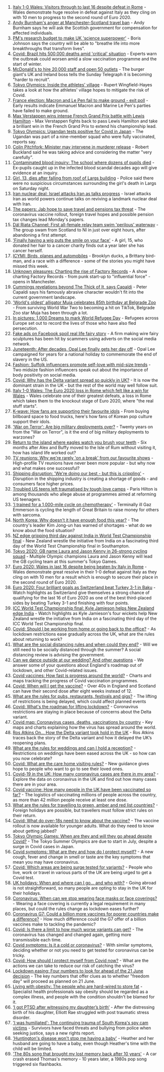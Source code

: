 1. [Italy 1-0 Wales: Visitors through to last 16 despite defeat in Rome](https://www.bbc.co.uk/sport/football/51197631) - Wales demonstrate huge resolve in defeat against Italy as they cling on with 10 men to progress to the second round of Euro 2020.
2. [Andy Burnham's anger at Manchester-Scotland travel ban](https://www.bbc.co.uk/news/uk-england-manchester-57544665) - Andy Burnham says he will ask the Scottish government for compensation for affected individuals.
3. [PM's research budget to make UK 'science superpower'](https://www.bbc.co.uk/news/science-environment-57548531) - Boris Johnson says the country will be able to "breathe life into more breakthroughs that transform lives".
4. [Covid: Brazil hits 500,000 deaths amid 'critical' situation](https://www.bbc.co.uk/news/world-latin-america-57541794) - Experts warn the outbreak could worsen amid a slow vaccination programme and the start of winter.
5. [McDonald's to hire 20,000 staff and open 50 outlets](https://www.bbc.co.uk/news/business-57544235) - The burger giant's UK and Ireland boss tells the Sunday Telegraph it is becoming "harder to recruit".
6. [Tokyo Olympics: Inside the athletes' village](https://www.bbc.co.uk/news/world-asia-57546256) - Rupert Wingfield-Hayes takes a look at how the athletes' village hopes to mitigate the risk of Covid.
7. [France election: Macron and Le Pen fail to make ground - exit poll](https://www.bbc.co.uk/news/world-europe-57546011) - Early results indicate Emmanuel Macron and Marine Le Pen's parties have failed to make ground.
8. [Max Verstappen wins intense French Grand Prix battle with Lewis Hamilton](https://www.bbc.co.uk/sport/formula1/57545961) - Max Verstappen fights back to pass Lewis Hamilton and take a brilliant win in the French Grand Prix to extend his championship lead.
9. [Tokyo Olympics: Ugandan tests positive for Covid in Japan](https://www.bbc.co.uk/news/world-africa-57544173) - The Ugandan was part of a nine-member squad who were fully vaccinated, reports say.
10. [Colin Pitchfork: Minister may intervene in murderer release](https://www.bbc.co.uk/news/uk-england-leicestershire-57544939) - Robert Buckland said he was taking advice and considering the matter "very carefully".
11. [Contaminated blood inquiry: The school where dozens of pupils died](https://www.bbc.co.uk/news/uk-57547366) - Ex-pupils caught up in the infected blood scandal decades ago will give evidence at an inquiry.
12. [Girl, 13, dies after falling from roof of Largs building](https://www.bbc.co.uk/news/uk-scotland-glasgow-west-57546342) - Police said there were no suspicious circumstances surrounding the girl's death in Largs on Saturday night.
13. [Iran nuclear deal: Israel attacks Iran as talks progress](https://www.bbc.co.uk/news/world-middle-east-57546290) - Israel attacks Iran as world powers continue talks on reviving a landmark nuclear deal with Iran.
14. [The papers: Jab hope to save travel and pensions tax threat](https://www.bbc.co.uk/news/blogs-the-papers-57548783) - The coronavirus vaccine rollout, foreign travel hopes and possible pension tax changes lead Monday's papers.
15. [Dál Riata Channel: First all-female relay team swim 'perilous' waterway](https://www.bbc.co.uk/news/uk-northern-ireland-57543609) - The group swam from Scotland to NI in just over eight hours, after abandoning a first attempt.
16. ['Finally having a wig puts the smile on your face'](https://www.bbc.co.uk/news/uk-england-leicestershire-57512139) - A girl, 15, who donated her hair to a cancer charity finds out a year later she has cancer herself.
17. [ICYMI: Birds, planes and automobiles](https://www.bbc.co.uk/news/world-57532638) - Brooklyn ducks, a Brittany bird-man, and a race with a difference - some of the stories you might have missed this week.
18. [Unknown pleasures: Charting the rise of Factory Records](https://www.bbc.co.uk/news/uk-england-manchester-57343300) - A show charting Factory Records - from punk start-up to "influential force" - opens in Manchester.
19. [Cummings revelations beyond The Thick of It, says Capaldi](https://www.bbc.co.uk/news/uk-57544203) - Peter Capaldi says his famously abrasive character wouldn't fit into the current government landscape.
20. ['World's oldest' alligator Muja celebrates 85th birthday at Belgrade Zoo](https://www.bbc.co.uk/news/world-europe-57532767) - From surviving World War Two to becoming a hit on TikTok, Belgrade Zoo star Muja has been through a lot.
21. [In pictures: 1,000 Dreams to mark World Refugee Day](https://www.bbc.co.uk/news/in-pictures-57488050) - Refugees across Europe set out to record the lives of those who have also fled persecution.
22. [Fake ads on Facebook spoil real life fairy story](https://www.bbc.co.uk/news/business-57487193) - A firm making wire fairy sculptures has been hit by scammers using adverts on the social media network.
23. [Juneteenth: After decades, Opal Lee finally gets her day off](https://www.bbc.co.uk/news/world-us-canada-57536944) - Opal Lee campaigned for years for a national holiday to commemorate the end of slavery in the US.
24. [Fashion: Suffolk influencers promote self-love with mid-size trends](https://www.bbc.co.uk/news/uk-england-suffolk-57489688) - Two midsize fashion influencers speak out about the importance of body positivity on social media.
25. [Covid: Why has the Delta variant spread so quickly in UK?](https://www.bbc.co.uk/news/health-57489740) - It is now the dominant strain in the UK - but the rest of the world may well follow suit.
26. [Italy 1-0 Wales: The Euro 2020 loss in Rome which felt like a win for Wales](https://www.bbc.co.uk/sport/football/57548582) - Wales celebrate one of their greatest defeats, a loss in Rome which takes them to the knockout stage of Euro 2020, where "the real stuff starts".
27. [K-wave: How fans are supporting their favourite idols](https://www.bbc.co.uk/news/world-57489720) - From buying billboard space to food trucks, here's how fans of Korean pop culture support their idols.
28. ['War on Terror': Are big military deployments over?](https://www.bbc.co.uk/news/world-asia-57489095) - Twenty years on from the "War on Terror", is it the end of big military deployments to warzones?
29. [Return to the island where eagles watch you brush your teeth](https://www.bbc.co.uk/news/uk-scotland-highlands-islands-57407880) - Six months after Alex and Buffy moved to the Isle of Rum without visiting it, how has island life worked out?
30. [TV reunions: Why we're rarely 'on a break' from our favourite shows](https://www.bbc.co.uk/news/entertainment-arts-57470151) - High-profile TV reunions have never been more popular - but why now and what makes one successful?
31. [Shipping disruption: 'We're doing our best - but this is crippling'](https://www.bbc.co.uk/news/business-57531716) - Disruption in the shipping industry is creating a shortage of goods - and consumers face higher prices.
32. [Troubled US teens left traumatised by tough love camps](https://www.bbc.co.uk/news/world-us-canada-57442175) - Paris Hilton is among thousands who allege abuse at programmes aimed at reforming US teenagers.
33. ['I trained for a 1,000-mile cycle on chemotherapy'](https://www.bbc.co.uk/news/uk-57491649) - Terminally ill Gaz Emmerson is cycling the length of Great Britain to raise money for others with sarcoma.
34. [North Korea: Why doesn't it have enough food this year?](https://www.bbc.co.uk/news/57524614) - The country's leader Kim Jong-un has warned of shortages - what do we know about the food situation?
35. [NZ edge gripping third day against India in World Test Championship final](https://www.bbc.co.uk/sport/cricket/57545243) - New Zealand wrestle the initiative from India on a fascinating third day of the World Test Championship final in Southampton.
36. [Tokyo 2020: GB name Laura and Jason Kenny in 26-strong cycling squad](https://www.bbc.co.uk/sport/cycling/57548663) - Multiple Olympic champions Laura and Jason Kenny will lead the GB cycling team at this summer's Tokyo Games.
37. [Euro 2020: Wales in last 16 despite being beaten by Italy in Rome](https://www.bbc.co.uk/sport/av/football/57547847) - Wales demonstrate great resolve in their 1-0 defeat against Italy as they cling on with 10 men for a result which is enough to secure their place in the second round of Euro 2020.
38. [Euro 2020: Four brilliant goals as Switzerland beat Turkey 3-1 in Baku](https://www.bbc.co.uk/sport/av/football/57547848) - Watch highlights as Switzerland give themselves a strong chance of qualifying for the last 16 of Euro 2020 as one of the best third-placed sides by beating Turkey 3-1 and finishing with four points.
39. [ICC World Test Championship final: Kyle Jamieson helps New Zealand edge India](https://www.bbc.co.uk/sport/av/cricket/57544751) - Watch highlights as Kyle Jamieson's four wickets help New Zealand wrestle the initiative from India on a fascinating third day of the ICC World Test Championship final.
40. [Covid: Should I be working from home or going back to the office?](https://www.bbc.co.uk/news/business-52567567) - As lockdown restrictions ease gradually across the UK, what are the rules about returning to work?
41. [What are the social distancing rules and when could they end?](https://www.bbc.co.uk/news/uk-51506729) - Will we still need to be socially distanced through the summer? A social distancing review is advising the government.
42. [Can we dance outside at our wedding? And other questions](https://www.bbc.co.uk/news/world-asia-china-51176409) - We answer some of your questions about England's roadmap out of lockdown, and other Covid-related issues.
43. [Covid vaccines: How fast is progress around the world?](https://www.bbc.co.uk/news/world-56237778) - Charts and maps tracking the progress of Covid vaccination programmes.
44. [Covid: When will I get the vaccine?](https://www.bbc.co.uk/news/health-55045639) - Over 40s in England and Scotland can have their second dose after eight weeks instead of 12.
45. [What are the rules for pubs, restaurants, festivals and gigs?](https://www.bbc.co.uk/news/business-52977388) - The lifting of restrictions is being delayed, which could affect planned events
46. [Covid: What's the roadmap for lifting lockdown?](https://www.bbc.co.uk/news/explainers-52530518) - Coronavirus restrictions are staying in place because of concerns about the Delta variant.
47. [Covid map: Coronavirus cases, deaths, vaccinations by country](https://www.bbc.co.uk/news/world-51235105) - Key maps and charts explaining how the virus has spread around the world.
48. [Ros Atkins On… How the Delta variant took hold in the UK](https://www.bbc.co.uk/news/health-57532764) - Ros Atkins traces back the story of the Delta variant and how it delayed the UK’s reopening plans.
49. [What are the rules for weddings and can I hold a reception?](https://www.bbc.co.uk/news/explainers-52811509) - Restrictions on weddings have been eased across the UK - so how can you now celebrate?
50. [Covid: What are the care home visiting rules?](https://www.bbc.co.uk/news/explainers-53503712) - New guidance gives hope to people who want to go to see their loved ones.
51. [Covid-19 in the UK: How many coronavirus cases are there in my area?](https://www.bbc.co.uk/news/uk-51768274) - Explore the data on coronavirus in the UK and find out how many cases there are in your area.
52. [Covid vaccine: How many people in the UK have been vaccinated so far?](https://www.bbc.co.uk/news/health-55274833) - The logistics of vaccinating millions of people across the country, as more than 42 million people receive at least one dose.
53. [What are the rules for travelling to green, amber and red list countries?](https://www.bbc.co.uk/news/explainers-52544307) - Foreign holidays are possible, but travellers must follow strict rules on their return.
54. [Covid: What do over-18s need to know about the vaccine?](https://www.bbc.co.uk/news/health-57273875) - The vaccine rollout is now available for younger adults. What do they need to know about getting jabbed?
55. [Tokyo Olympic Games: When are they and will they go ahead despite Covid?](https://www.bbc.co.uk/news/world-asia-57240044) - The Tokyo Summer Olympics are due to start in July, despite a surge in Covid cases in Japan.
56. [Covid symptoms: What are they and how do I protect myself?](https://www.bbc.co.uk/news/health-51048366) - A new cough, fever and change in smell or taste are the key symptoms that mean you may have coronavirus.
57. [Covid: Which areas are being surge tested for variants?](https://www.bbc.co.uk/news/explainers-54872039) - People who live, work or travel in various parts of the UK are being urged to get a Covid test.
58. [UK holidays: When and where can I go... and who with?](https://www.bbc.co.uk/news/explainers-52646738) - Going abroad is not straightforward, so many people are opting to stay in the UK for their holidays.
59. [Coronavirus: When can we stop wearing face masks or face coverings?](https://www.bbc.co.uk/news/health-51205344) - Wearing a face covering is currently a legal requirement in many places, but could the rules change as lockdown eases further?
60. [Coronavirus G7: Could a billion more vaccines for poorer countries make a difference?](https://www.bbc.co.uk/news/57427877) - How much difference could the G7 offer of a billion vaccines make to tackling the pandemic?
61. [Covid: Is there a limit to how much worse variants can get?](https://www.bbc.co.uk/news/health-57431420) - The coronavirus has changed and changed again, getting more transmissible each time.
62. [Covid symptoms: Is it a cold or coronavirus?](https://www.bbc.co.uk/news/health-54145299) - With similar symptoms, deciding whether or not you need to get tested for coronavirus can be tricky.
63. [Covid: How should I protect myself from Covid now?](https://www.bbc.co.uk/news/health-57087517) - What are the actions we can take to reduce our risk of catching the virus?
64. [Lockdown easing: Four numbers to look for ahead of the 21 June decision](https://www.bbc.co.uk/news/57403888) - The key numbers that offer clues as to whether "freedom day" will proceed as planned on 21 June.
65. [Living with obesity: The people who are hard-wired to store fat](https://www.bbc.co.uk/news/uk-57419041) - Specialist health professionals say obesity should be regarded as a complex illness, and people with the condition shouldn't be blamed for it.
66. [‘I got PTSD after witnessing my daughter’s birth’](https://www.bbc.co.uk/news/stories-57442294) - After the distressing birth of his daughter, Elliott Rae struggled with post traumatic stress disorder.
67. ['I was humiliated': The continuing trauma of South Korea's spy cam victims](https://www.bbc.co.uk/news/world-asia-57493020) - Survivors have faced threats and bullying from police when seeking justice, says a new rights report.
68. ['Huntington's disease won't stop me having a baby'](https://www.bbc.co.uk/news/stories-57430859) - Heather and her husband are going to have a baby, even though Heather's time with the child will be limited.
69. ['The 80s song that brought my lost memory back after 10 years'](https://www.bbc.co.uk/news/disability-50478524) - A car crash erased Thomas's memory - 10 years later, a 1980s pop song triggered six flashbacks.
